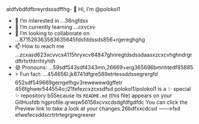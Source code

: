 atdfvbdfdfbreyrdsssdffhg- 👋 Hi, I’m @polokol1
- 👀 I’m interested in ...36ngfdsx
- 🌱 I’m currently learning ...cxvcxv
- 💞️ I’m looking to collaborate on ...871526363563635645fdsfddssds856+rgereghghg
- 📫 How to reach me ...zcxasd623xcvvcx4115hryxcv84847ghnregtdsdssdaasxzcxcvhghndrgrdftrhrthtrrhtyhth
- 😄 Pronouns: ...59sdf543sdf4343mn,26669+erg365696bmnhtedf85885
- ⚡ Fun fact: ...454656l.jk8741dfgre589etrtessddssegrergfd
652sdf549669gerrgefhgv3rewewewdgffetr
  456fghwer544554o;i21fefezcxzcxsdfsd
polokol1/polokol1 is a ✨ special ✨ repository b55ecause its `README.md` (this file) appears on your GitHusfdb hgprofile.qrwqw56156xcvxcdsdgfdfgdfdc
You can click the Preview link to take a look at your changes.26bdfxxcdcsd
--->fsd
efwefecsddscrtrtrtegrgregreerer
